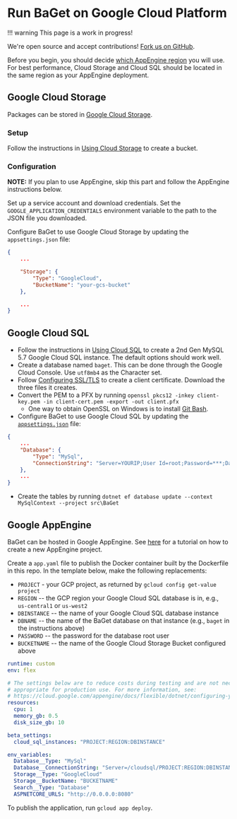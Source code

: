 # Run BaGet on Google Cloud Platform

!!! warning
    This page is a work in progress!

We're open source and accept contributions!
[Fork us on GitHub](https://github.com/loic-sharma/BaGet).

Before you begin, you should decide [which AppEngine region](https://cloud.google.com/appengine/docs/locations)
you will use. For best performance, Cloud Storage and Cloud SQL should be located
in the same region as your AppEngine deployment.

## Google Cloud Storage

Packages can be stored in [Google Cloud Storage](https://cloud.google.com/storage/).

### Setup

Follow the instructions in [Using Cloud Storage](https://cloud.google.com/appengine/docs/flexible/dotnet/using-cloud-storage) to create a bucket.

### Configuration

**NOTE:** If you plan to use AppEngine, skip this part and follow the AppEngine instructions below.

Set up a service account and download credentials. Set the `GOOGLE_APPLICATION_CREDENTIALS` environment variable to the path to the JSON file you downloaded.

Configure BaGet to use Google Cloud Storage by updating the `appsettings.json` file:

```json
{
    ...

    "Storage": {
        "Type": "GoogleCloud",
        "BucketName": "your-gcs-bucket"
    },

    ...
}
```

## Google Cloud SQL

* Follow the instructions in [Using Cloud SQL](https://cloud.google.com/appengine/docs/flexible/dotnet/using-cloud-sql) to create a 2nd Gen MySQL 5.7 Google Cloud SQL instance. The default options should work well.
* Create a database named `baget`. This can be done through the Google Cloud Console. Use `utf8mb4` as the Character set.
* Follow [Configuring SSL/TLS](https://cloud.google.com/sql/docs/mysql/configure-ssl-instance#new-client) to create a client certificate. Download the three files it creates.
* Convert the PEM to a PFX by running `openssl pkcs12 -inkey client-key.pem -in client-cert.pem -export -out client.pfx`
  * One way to obtain OpenSSL on Windows is to install [Git Bash](https://gitforwindows.org/).
* Configure BaGet to use Google Cloud SQL by updating the [`appsettings.json`](https://github.com/loic-sharma/BaGet/blob/master/src/BaGet/appsettings.json) file:

```json
{
    ...
    "Database": {
        "Type": "MySql",
        "ConnectionString": "Server=YOURIP;User Id=root;Password=***;Database=baget;CertificateFile=C:\\Path\\To\\client.pfx;CACertificateFile=C:\\Path\\To\\server-ca.pem;SSL Mode=VerifyCA"
    },
    ...
}
```

* Create the tables by running `dotnet ef database update --context MySqlContext --project src\BaGet`

## Google AppEngine

BaGet can be hosted in Google AppEngine. See [here](https://cloud.google.com/appengine/docs/flexible/dotnet/quickstart)
for a tutorial on how to create a new AppEngine project.

Create a `app.yaml` file to publish the Docker container built by the Dockerfile in this repo. In the template
below, make the following replacements:

* `PROJECT` - your GCP project, as returned by `gcloud config get-value project`
* `REGION` -- the GCP region your Google Cloud SQL database is in, e.g., `us-central1` or `us-west2`
* `DBINSTANCE` -- the name of your Google Cloud SQL database instance
* `DBNAME` -- the name of the BaGet database on that instance (e.g., `baget` in the instructions above)
* `PASSWORD` -- the password for the database root user
* `BUCKETNAME` -- the name of the Google Cloud Storage Bucket configured above

```yaml
runtime: custom
env: flex

# The settings below are to reduce costs during testing and are not necessarily
# appropriate for production use. For more information, see:
# https://cloud.google.com/appengine/docs/flexible/dotnet/configuring-your-app-with-app-yaml
resources:
  cpu: 1
  memory_gb: 0.5
  disk_size_gb: 10

beta_settings:
  cloud_sql_instances: "PROJECT:REGION:DBINSTANCE"

env_variables:
  Database__Type: "MySql"
  Database__ConnectionString: "Server=/cloudsql/PROJECT:REGION:DBINSTANCE;User Id=root;Password=PASSWORD;Database=DBNAME;SslMode=None"
  Storage__Type: "GoogleCloud"
  Storage__BucketName: "BUCKETNAME"
  Search__Type: "Database"
  ASPNETCORE_URLS: "http://0.0.0.0:8080"
```

To publish the application, run `gcloud app deploy`.
